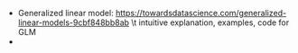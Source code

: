 - Generalized linear model: https://towardsdatascience.com/generalized-linear-models-9cbf848bb8ab \t
intuitive explanation, examples, code for GLM
- 
